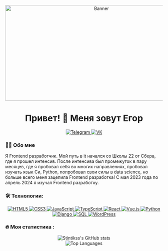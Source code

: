 <div align="center">
  <img src="https://user-images.githubusercontent.com/74038190/225813708-98b745f2-7d22-48cf-9150-083f1b00d6c9.gif" alt="Banner" width="600" height="305">
</div>

<div align="center">
  <h1><strong>Привет! 👋 Меня зовут Егор</strong></h1>
</div>

<div align='center'>
  <a href="https://t.me/Stintikss1" target="_blank">
    <img src="https://img.shields.io/badge/Telegram-0088CC?style=for-the-badge&logo=telegram&logoColor=white" alt="Telegram"/>
  </a>
  
  <a href="https://vk.com/n_nikitka_k" target="_blank">
    <img src="https://img.shields.io/badge/VK-4C75A3?style=for-the-badge&logo=vk&logoColor=white" alt="VK"/>
  </a>
</div>



<h3><strong>👩‍💻 Обо мне</strong></h3>
Я Frontend разработчик. Мой путь в it начался со Школы 22 от Сбера, где я прошел интенсив. После интенсива был промежуток в пару месяцев, где я пробовал себя во многих направлениях, пробовал изучать язык Си, Python, попробовал свои силы в data science, но больше всего меня зацепила Frontend разработка! С мая 2023 года по апрель 2024 я изучал Frontend разработку.




<h3> 🛠 Технологии: </h3>

<div align='center'>
  <a href="https://developer.mozilla.org/en-US/docs/Web/HTML" title="HTML5 - Разметка веб-страниц">
    <img src="https://img.shields.io/badge/HTML5-E34F26?style=for-the-badge&logo=html5&logoColor=white" alt="HTML5"/>
  </a>
  <a href="https://developer.mozilla.org/en-US/docs/Web/CSS" title="CSS3 - Стилизация веб-страниц">
    <img src="https://img.shields.io/badge/CSS3-1572B6?style=for-the-badge&logo=css3&logoColor=white" alt="CSS3"/>
  </a>
  <a href="https://developer.mozilla.org/en-US/docs/Web/JavaScript" title="JavaScript - Скриптовый язык программирования">
    <img src="https://img.shields.io/badge/JavaScript-F7DF1E?style=for-the-badge&logo=javascript&logoColor=black" alt="JavaScript"/>
  </a>
  <a href="https://www.typescriptlang.org/" title="TypeScript - Надмножество JavaScript">
    <img src="https://img.shields.io/badge/TypeScript-3178C6?style=for-the-badge&logo=typescript&logoColor=white" alt="TypeScript"/>
  </a>
  <a href="https://reactjs.org/" title="React - Библиотека для создания пользовательских интерфейсов">
    <img src="https://img.shields.io/badge/React-61DAFB?style=for-the-badge&logo=react&logoColor=black" alt="React"/>
  </a>
  <a href="https://vuejs.org/" title="Vue.js - Прогрессивный фреймворк JavaScript">
    <img src="https://img.shields.io/badge/Vue.js-4FC08D?style=for-the-badge&logo=vue.js&logoColor=white" alt="Vue.js"/>
  </a>
  <a href="https://www.python.org/" title="Python - Язык программирования общего назначения">
    <img src="https://img.shields.io/badge/Python-3776AB?style=for-the-badge&logo=python&logoColor=white" alt="Python"/>
  </a>
  <a href="https://www.djangoproject.com/" title="Django - Фреймворк для создания веб-приложений на Python">
    <img src="https://img.shields.io/badge/Django-092E20?style=for-the-badge&logo=django&logoColor=white" alt="Django"/>
  </a>
  <a href="https://www.postgresql.org/" title="SQL - Язык запросов для работы с базами данных">
    <img src="https://img.shields.io/badge/SQL-336791?style=for-the-badge&logo=postgresql&logoColor=white" alt="SQL"/>
  </a>
  <a href="https://wordpress.org/" title="WordPress - Система управления содержимым">
    <img src="https://img.shields.io/badge/WordPress-21759B?style=for-the-badge&logo=wordpress&logoColor=white" alt="WordPress"/>
  </a>
</div>

<h3>🔥 Моя статистика :</h3>
<div align="center" style="display: flex; flex-direction: column; justify-content: center; align-items: center;">
  <img src="https://github-readme-stats.vercel.app/api?username=stintikss&show_icons=true&theme=dark&width=500" alt="Stintikss's GitHub stats" />
  <img src="https://github-readme-stats.vercel.app/api/top-langs/?username=stintikss&layout=compact&theme=dark&width=500" alt="Top Languages" />
</div>



